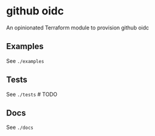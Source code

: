 # github oidc

An opinionated Terraform module to provision github oidc 

## Examples

See `./examples`

## Tests

See `./tests` # TODO

## Docs

See `./docs`
